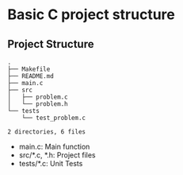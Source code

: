 # Basic C project structure

## Project Structure
```
.
├── Makefile
├── README.md
├── main.c
├── src
│   ├── problem.c
│   └── problem.h
└── tests
    └── test_problem.c

2 directories, 6 files
```

- main.c: Main function
- src/*.c, *.h: Project files
- tests/*.c: Unit Tests
